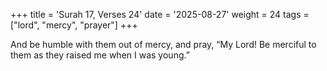 +++
title = 'Surah 17, Verses 24'
date = '2025-08-27'
weight = 24
tags = ["lord", "mercy", "prayer"]
+++

And be humble with them out of mercy, and pray, “My Lord! Be merciful to them as they raised me when I was young.”